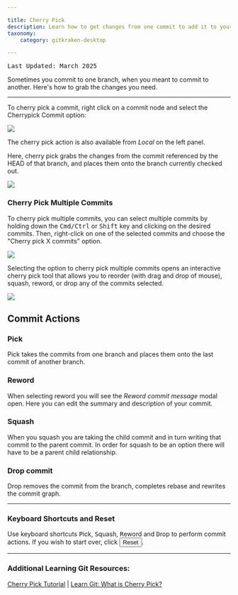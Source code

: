 ```yaml
---

title: Cherry Pick
description: Learn how to get changes from one commit to add it to your current branch.
taxonomy:
    category: gitkraken-desktop

---
```


<kbd>Last Updated: March 2025</kbd>

Sometimes you commit to one branch, when you meant to commit to another. Here's how to grab the changes you need.

***
To cherry pick a commit, right click on a commit node and select the Cherrypick Commit option:

<img src='/wp-content/uploads/cherrypick.png' srcset='/wp-content/uploads/cherrypick@2x.png 2x' class="help-center-img img-bordered">

The cherry pick action is also available from _Local_ on the left panel.

Here, cherry pick grabs the changes from the commit referenced by the HEAD of that branch, and places them onto the branch currently checked out.

<img src='/wp-content/uploads/cherrypick-left-panel.png' srcset='/wp-content/uploads/cherrypick-left-panel@2x.png 2x' class="help-center-img img-bordered">

### Cherry Pick Multiple Commits

To cherry pick multiple commits, you can select multiple commits by holding down the <kbd>Cmd/Ctrl</kbd> or <kbd>Shift</kbd> key and clicking on the desired commits. Then, right-click on one of the selected commits and choose the "Cherry pick X commits" option.

<img src='/wp-content/uploads/multi-cherry-pick-menu.png' class="help-center-img img-bordered">

Selecting the option to cherry pick multiple commits opens an interactive cherry pick tool that allows you to reorder (with drag and drop of mouse), squash, reword, or drop any of the commits selected.

<img src='/wp-content/uploads/interactive-cherry-pick.png' class="help-center-img img-bordered">

## Commit Actions

### Pick
Pick takes the commits from one branch and places them onto the last commit of another branch.


### Reword
When selecting reword you will see the <em class='context-menu'>Reword commit message</em> modal open. Here you can edit the summary and description of your commit.

### Squash
When you squash you are taking the child commit and in turn writing that commit to the parent commit. In order for squash to be an option there will have to be a parent child relationship.

### Drop commit
Drop removes the commit from the branch, completes rebase and rewrites the commit graph.


---

### Keyboard Shortcuts and Reset
Use keyboard shortcuts <kbd>P</kbd>ick, <kbd>S</kbd>quash, <kbd>R</kbd>eword and <kbd>D</kbd>rop to perform commit actions. If you wish to start over, click <button class='button button--primary button--ui button--nolink'><span style='color:#141422;'>Reset</span></button>.

***
### Additional Learning Git Resources:

<p class="small">
	<a href="https://gitkraken.com/learn/git/tutorials/cherry-pick" target="_blank">Cherry Pick Tutorial</a> | <a href="https://gitkraken.com/learn/git/cherry-pick" target="_blank">Learn Git: What is Cherry Pick?</a></a>
</p>
